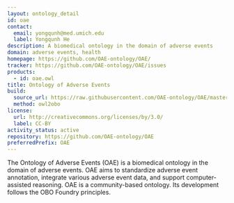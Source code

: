 ```yaml
---
layout: ontology_detail
id: oae
contact:
  email: yongqunh@med.umich.edu
  label: Yongqunh He
description: A biomedical ontology in the domain of adverse events
domain: adverse events, health
homepage: https://github.com/OAE-ontology/OAE/
tracker: https://github.com/OAE-ontology/OAE/issues
products:
  - id: oae.owl
title: Ontology of Adverse Events
build:
  source_url: https://raw.githubusercontent.com/OAE-ontology/OAE/master/src/oae_merged.owl
  method: owl2obo
license:
  url: http://creativecommons.org/licenses/by/3.0/
  label: CC-BY
activity_status: active
repository: https://github.com/OAE-ontology/OAE
preferredPrefix: OAE
---
```


The Ontology of Adverse Events (OAE) is a biomedical ontology in the domain of adverse events. OAE aims to standardize adverse event annotation, integrate various adverse event data, and support computer-assisted reasoning.  OAE is a community-based ontology. Its development follows the OBO Foundry principles.
